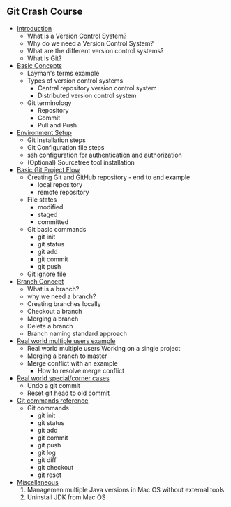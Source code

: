 ## Git Crash Course ##

- [Introduction](https://github.com/yetanothermasterylearning/git/tree/main/01.%20Introduction)
    - What is a Version Control System?
    - Why do we need a Version Control System?
    - What are the different version control systems?
    - What is Git?
- [Basic Concepts](https://github.com/yetanothermasterylearning/git/tree/main/02.%20Basic%20Concepts)
    - Layman's terms example
    - Types of version control systems
        - Central repository version control system
        - Distributed version control system
    - Git terminology
        - Repository
        - Commit
        - Pull and Push
- [Environment Setup]()
    - Git Installation steps
    - Git Configuration file steps
    - ssh configuration for authentication and authorization
    - (Optional) Sourcetree tool installation
- [Basic Git Project Flow]()
    - Creating Git and GitHub repository - end to end example
        - local repository
        - remote repository
    - File states
        - modified
        - staged
        - committed
    - Git basic commands
        - git init
        - git status
        - git add
        - git commit
        - git push
    - Git ignore file
- [Branch Concept]()
    - What is a branch?
    - why we need a branch?
    - Creating branches locally
    - Checkout a branch
    - Merging a branch
    - Delete a branch
    - Branch naming standard approach
- [Real world multiple users example]()
    - Real world multiple users Working on a single project
    - Merging a branch to master
    - Merge conflict with an example
        - How to resolve merge conflict
- [Real world special/corner cases]()
    - Undo a git commit
    - Reset git head to old commit
- [Git commands reference]()
    - Git commands
        - git init
        - git status
        - git add
        - git commit
        - git push
        - git log
        - git diff
        - git checkout
        - git reset
- [Miscellaneous](https://github.com/yetanothermasterylearning/Core-Java/tree/main/Miscellaneous)
    1. Managemen multiple Java versions in Mac OS without external tools
    2. Uninstall JDK from Mac OS

